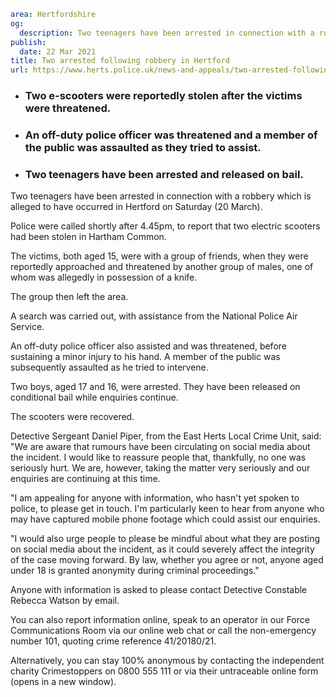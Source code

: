 ```yaml
area: Hertfordshire
og:
  description: Two teenagers have been arrested in connection with a robbery which is alleged to have occurred in Hertford on Saturday (20 March).
publish:
  date: 22 Mar 2021
title: Two arrested following robbery in Hertford
url: https://www.herts.police.uk/news-and-appeals/two-arrested-following-robbery-in-hertford-1337a
```

* ### Two e-scooters were reportedly stolen after the victims were threatened.

 * ### An off-duty police officer was threatened and a member of the public was assaulted as they tried to assist.

 * ### Two teenagers have been arrested and released on bail.

Two teenagers have been arrested in connection with a robbery which is alleged to have occurred in Hertford on Saturday (20 March).

Police were called shortly after 4.45pm, to report that two electric scooters had been stolen in Hartham Common.

The victims, both aged 15, were with a group of friends, when they were reportedly approached and threatened by another group of males, one of whom was allegedly in possession of a knife.

The group then left the area.

A search was carried out, with assistance from the National Police Air Service.

An off-duty police officer also assisted and was threatened, before sustaining a minor injury to his hand. A member of the public was subsequently assaulted as he tried to intervene.

Two boys, aged 17 and 16, were arrested. They have been released on conditional bail while enquiries continue.

The scooters were recovered.

Detective Sergeant Daniel Piper, from the East Herts Local Crime Unit, said: "We are aware that rumours have been circulating on social media about the incident. I would like to reassure people that, thankfully, no one was seriously hurt. We are, however, taking the matter very seriously and our enquiries are continuing at this time.

"I am appealing for anyone with information, who hasn't yet spoken to police, to please get in touch. I'm particularly keen to hear from anyone who may have captured mobile phone footage which could assist our enquiries.

"I would also urge people to please be mindful about what they are posting on social media about the incident, as it could severely affect the integrity of the case moving forward. By law, whether you agree or not, anyone aged under 18 is granted anonymity during criminal proceedings."

Anyone with information is asked to please contact Detective Constable Rebecca Watson by email.

You can also report information online, speak to an operator in our Force Communications Room via our online web chat or call the non-emergency number 101, quoting crime reference 41/20180/21.

Alternatively, you can stay 100% anonymous by contacting the independent charity Crimestoppers on 0800 555 111 or via their untraceable online form (opens in a new window).
